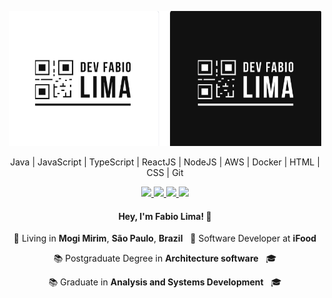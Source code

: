  <p align="center">
  <img src="https://github.com/DevFabioLima/DevFabioLima/blob/master/Logo.png" width="500"
  alt="Kalvaitir.com" />
</p> 

<p align="center">
  Java | JavaScript | TypeScript | ReactJS | NodeJS | AWS | Docker | HTML | CSS | Git
</p>

<p align="center">
  <!-- <a
    href="https://www.kalvaitir.com"
    alt="Kalvaitir"
    target="blank"
  > -->
    <!-- <img src="https://img.shields.io/badge/-kalvaitir.com-28A745?style=flat&logo=microsoft-edge&logoColor=white" />
  </a> -->
  <a
    href="https://web.whatsapp.com/send?phone=+5519974039239" 
    alt="WhatsApp"
    target="blank"
  >
    <img src="https://img.shields.io/badge/-WhatsApp-28A745?style=flat&logo=WhatsApp&logoColor=white" />
  </a>
  <a
    href="mailto:fabio.lucaslima@outlook.com" 
    alt="Outlook"
    target="blank"
  >
    <img src="https://img.shields.io/badge/-Outlook-28A745?style=flat&logo=microsoft-outlook&logoColor=white" />
  </a>
  <a
    href="https://www.linkedin.com/in/fabio-lima-b78a1b15a/" 
    alt="LinkedIn"
    target="blank"
  >
    <img src="https://img.shields.io/badge/-LinkedIn-28A745?style=flat&logo=Linkedin&logoColor=white" />
  </a>
  <a
    href="https://github.com/DevFabioLima"
    alt="GitHub"
    target="blank"
  >
    <img src="https://img.shields.io/badge/-GitHub-28A745?style=flat&logo=Github&logoColor=white" />
  </a>
  
</p>

<h4 align="center">
  Hey, I'm Fabio Lima! 👋
</h4>
<p align="center">
  📌 Living in <b>Mogi Mirim</b>, <b>São Paulo</b>, <b>Brazil</b> &nbsp; 💼 Software Developer at <b>iFood</b>
</p>
<p align="center">
  📚 Postgraduate Degree in <b>Architecture software</b> &nbsp; 🎓 
</p>
<p align="center">
  📚 Graduate in <b>Analysis and Systems Development</b> &nbsp; 🎓 
</p>
<!-- <p align="center">
  &nbsp; &nbsp; &nbsp; &nbsp; &nbsp; 🚀 Full Stack Student at <b>Rocketseat</b> &nbsp; 🎯 Focused in <b>Node.JS</b>, <b>ReactJS</b> and <b>React Native</b>
</p> -->
